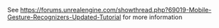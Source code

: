 See https://forums.unrealengine.com/showthread.php?69019-Mobile-Gesture-Recognizers-Updated-Tutorial for more information